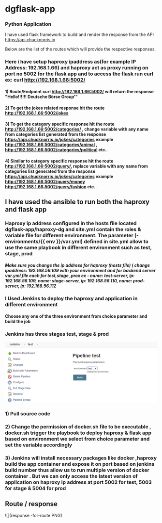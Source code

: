 # dgflask-app
### Python Application

I have used flask framework to build and render the response from the API https://api.chucknorris.io

Below are the list of the routes which will provide the respective responses.

### Here i have setup haproxy ipaddress as(for example IP Address: 192.168.1.66) and haproxy  act as proxy running on port no 5002 for the flask app and to access the flask run curl ex: curl http://192.168.1.66:5002/


#### 1) Route/Endpoint curl http://192.168.1.66:5002/ will return the response "Hello!!!!!! Deutsche Börse Group'" 
#### 2) To get the jokes related response hit the route http://192.168.1.66:5002/jokes 
#### 3) To get the category specific response hit the route http://192.168.1.66:5002/categories/<variable> , change variable with any name from categories list generated from the response https://api.chucknorris.io/jokes/categories example http://192.168.1.66:5002/categories/animal , http://192.168.1.66:5002/categories/political etc..
#### 4) Similar to category specific response hit the route http://192.168.1.66:5002/query/<variable>, replace variable with any name from categories list generated from the response https://api.chucknorris.io/jokes/categories example http://192.168.1.66:5002/query/money  http://192.168.1.66:5002/query/fashion etc..


## I have used the ansible to run both the haproxy and flask app 

### Haproxy ip address configured in the hosts file located dgflask-app/haproxy-dg and site.yml contain the roles & variable file for different environment. The parameter (- environments/{{ env }}/var.yml) defined in site.yml allow to use the same playbook in different environment such as test, stage, prod 

##### Make sure you change the ip address for haproxy (hosts file) ( change ipaddress: 192.168.56.109 with your environment and for backend server var.yml file each for test,stage ,prox ex - name: test-server, ip: 192.168.56.109, name: stage-server, ip: 192.168.56.110, name: prod-server, ip: 192.168.56.112



###  I Used Jenkins to deploy the haproxy and application in different environment

#### Choose any one of the three environment from choice parameter and build the job

###  Jenkins has three stages test, stage & prod
![](app-environment.PNG)
### 1) Pull source code 
### 2) Change the permission of docker.sh file to be executable , docker.sh trigger the playbook to deploy haproxy & flask app based on environment we select from choice parameter and set the variable accordingly
### 3) Jenkins will install necessary packages like docker ,haproxy  build the app container and expose it on port based on jenkins build number thus allow us to run multiple version of docker container . But we can only access the latest version of application on haproxy ip address at port 5002 for test, 5003 for stage & 5004 for prod


## Route / response

![](response -for-route.PNG)

